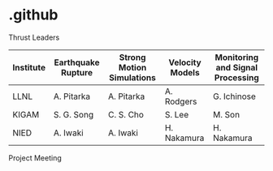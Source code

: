 # .github

Thrust Leaders

| Institute | Earthquake Rupture | Strong Motion Simulations | Velocity Models | Monitoring and Signal Processing |
| --------- | ---------- | ---------- | ----------- | ----------- |
| LLNL      | A. Pitarka | A. Pitarka | A. Rodgers  | G. Ichinose |
| KIGAM     | S. G. Song | C. S. Cho  | S. Lee      | M. Son      |
| NIED      | A. Iwaki   | A. Iwaki   | H. Nakamura | H. Nakamura |

Project Meeting
